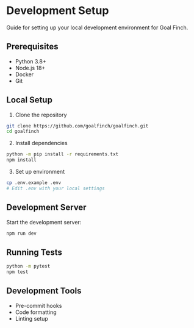 # Development Setup

Guide for setting up your local development environment for Goal Finch.

## Prerequisites

- Python 3.8+
- Node.js 18+
- Docker
- Git

## Local Setup

1. Clone the repository
```bash
git clone https://github.com/goalfinch/goalfinch.git
cd goalfinch
```

2. Install dependencies
```bash
python -m pip install -r requirements.txt
npm install
```

3. Set up environment
```bash
cp .env.example .env
# Edit .env with your local settings
```

## Development Server

Start the development server:
```bash
npm run dev
```

## Running Tests

```bash
python -m pytest
npm test
```

## Development Tools

- Pre-commit hooks
- Code formatting
- Linting setup
